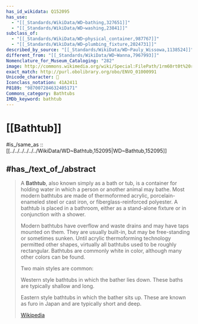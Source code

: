 ```yaml
---
has_id_wikidata: Q152095
has_use:
  - "[[_Standards/WikiData/WD~bathing,327651]]"
  - "[[_Standards/WikiData/WD~washing,23841]]"
subclass_of:
  - "[[_Standards/WikiData/WD~physical_container,987767]]"
  - "[[_Standards/WikiData/WD~plumbing_fixture,2024731]]"
described_by_source: "[[_Standards/WikiData/WD~Pauly_Wissowa,1138524]]"
different_from: "[[_Standards/WikiData/WD~Wanna,7967993]]"
Nomenclature_for_Museum_Cataloging: "282"
image: http://commons.wikimedia.org/wiki/Special:FilePath/1rm60rt0t%20rtbcwh.jpg
exact_match: http://purl.obolibrary.org/obo/ENVO_01000991
Unicode_character: 🛁
Iconclass_notation: 41A2411
P8189: "987007284632405171"
Commons_category: Bathtubs
IMDb_keyword: bathtub
---
```


# [[Bathtub]] 

#is_/same_as :: [[../../../../../../WikiData/WD~Bathtub,152095|WD~Bathtub,152095]] 

## #has_/text_of_/abstract 

> A **Bathtub**, also known simply as a bath or tub, is a container for holding water 
> in which a person or another animal may bathe. 
> Most modern bathtubs are made of thermoformed acrylic, 
> porcelain-enameled steel or cast iron, or fiberglass-reinforced polyester. 
> A bathtub is placed in a bathroom, either as a stand-alone fixture 
> or in conjunction with a shower.
>
> Modern bathtubs have overflow and waste drains and may have taps mounted on them.  They are usually built-in, but may be free-standing or sometimes sunken. Until acrylic thermoforming technology permitted other shapes, virtually all bathtubs used to be roughly rectangular. Bathtubs are commonly white in color, although many other colors can be found. 
>
> 
>
> Two main styles are common:
>
> 
>
> Western style bathtubs in which the bather lies down. These baths are typically shallow and long.
>
> Eastern style bathtubs in which the bather sits up. These are known as furo in Japan and are typically short and deep.
>
> [Wikipedia](https://en.wikipedia.org/wiki/Bathtub) 


